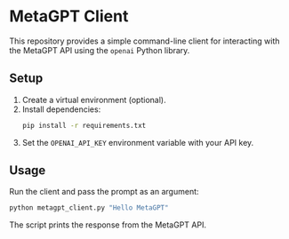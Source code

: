 # MetaGPT Client

This repository provides a simple command-line client for interacting with the MetaGPT API using the `openai` Python library.

## Setup

1. Create a virtual environment (optional).
2. Install dependencies:
   ```bash
   pip install -r requirements.txt
   ```
3. Set the `OPENAI_API_KEY` environment variable with your API key.

## Usage

Run the client and pass the prompt as an argument:

```bash
python metagpt_client.py "Hello MetaGPT"
```

The script prints the response from the MetaGPT API.

